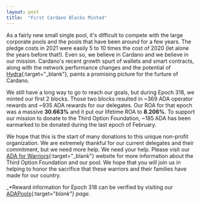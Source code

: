```yaml
---
layout: post
title:  "First Cardano Blocks Minted"
---
```

As a fairly new small single pool, it's difficult to compete with the large corporate pools and the pools that have been around for a few years.  The pledge costs in 2021 were easily 5 to 10 times the cost of 2020 (let alone the years before that!).  Even so, we believe in Cardano and we believe in our mission.  Cardano's recent growth spurt of wallets and smart contracts, along with the network performance changes and the potential of [Hydra](https://iohk.io/en/blog/posts/2022/02/03/implementing-hydra-heads-the-first-step-towards-the-full-hydra-vision/){:target="_blank"}, paints a promising picture for the furture of Cardano.   

We still have a long way to go to reach our goals, but during Epoch 318, we minted our first 2 blocks.  Those two blocks resulted in ~369 ADA operator rewards and ~935 ADA rewards for our delegates.  Our ROA for that epoch was a massive **30.663%** and it put our lifetime ROA to **8.206%**.  To support our mission to donate to the Third Option Foundation, ~185 ADA has been earmarked to be donated during the last epoch of February.

We hope that this is the start of many donations to this unique non-profit organization.  We are extremely thankful for our current delegates and their commitment, but we need more help.  We need your help.  Please visit our [ADA for Warriors](https://adaforwarriors.io/){:target="_blank"} website for more information about the Third Option Foundation and our pool.  We hope that you will join us in helping to honor the sacrifice that these warriors and their families have made for our country.

_*Reward information for Epoch 318 can be verified by visiting our [ADAPools](https://adapools.org/pool/b6063f0f2fa05d98132f15defed4c69c06ea61451b4ea4cea0ce1b80#tab-rewards){:target="_blank"} page._